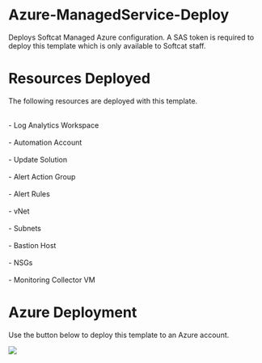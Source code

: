 # Azure-ManagedService-Deploy
Deploys Softcat Managed Azure configuration. A SAS token is required to deploy this template which is only available to Softcat staff.

# Resources Deployed
<p> The following resources are deployed with this template.</p>
<br>	- Log Analytics Workspace </br>
<br>	- Automation Account </br>
<br>	- Update Solution </br>
<br>	- Alert Action Group </br>	
<br>	- Alert Rules </br>
<br>	- vNet </br>
<br>	- Subnets </br>
<br>	- Bastion Host </br>
<br>	- NSGs </br>
<br>	- Monitoring Collector VM </br>

# Azure Deployment
Use the button below to deploy this template to an Azure account.
<p> <a href="https://portal.azure.com/#create/Microsoft.Template/uri/https%3A%2F%2Fraw.githubusercontent.com%2Fkevinbasoftcat%2FAzure-ManagedService-Deploy%2Fmaster%2FAzure-ManagedService-Deploy.json" target="_blank">
  <img src="https://aka.ms/deploytoazurebutton"/>
</a> </p>